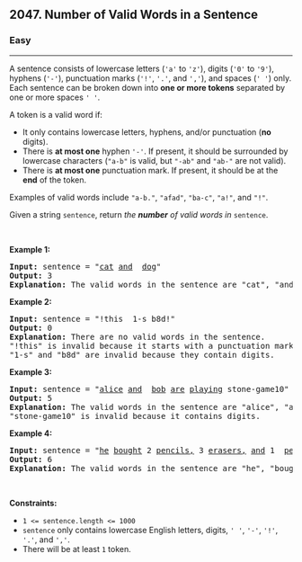<h2>2047. Number of Valid Words in a Sentence</h2><h3>Easy</h3><hr><div><p>A sentence consists of lowercase letters (<code>'a'</code> to <code>'z'</code>), digits (<code>'0'</code> to <code>'9'</code>), hyphens (<code>'-'</code>), punctuation marks (<code>'!'</code>, <code>'.'</code>, and <code>','</code>), and spaces (<code>' '</code>) only. Each sentence can be broken down into <strong>one or more tokens</strong> separated by one or more spaces <code>' '</code>.</p>

<p>A token is a valid word if:</p>

<ul>
	<li>It only contains lowercase letters, hyphens, and/or punctuation (<strong>no</strong> digits).</li>
	<li>There is <strong>at most one</strong> hyphen <code>'-'</code>. If present, it should be surrounded by lowercase characters (<code>"a-b"</code> is valid, but <code>"-ab"</code> and <code>"ab-"</code> are not valid).</li>
	<li>There is <strong>at most one</strong> punctuation mark. If present, it should be at the <strong>end</strong> of the token.</li>
</ul>

<p>Examples of valid words include <code>"a-b."</code>, <code>"afad"</code>, <code>"ba-c"</code>, <code>"a!"</code>, and <code>"!"</code>.</p>

<p>Given a string <code>sentence</code>, return <em>the <strong>number</strong> of valid words in </em><code>sentence</code>.</p>

<p>&nbsp;</p>
<p><strong>Example 1:</strong></p>

<pre><strong>Input:</strong> sentence = "<u>cat</u> <u>and</u>  <u>dog</u>"
<strong>Output:</strong> 3
<strong>Explanation:</strong> The valid words in the sentence are "cat", "and", and "dog".
</pre>

<p><strong>Example 2:</strong></p>

<pre><strong>Input:</strong> sentence = "!this  1-s b8d!"
<strong>Output:</strong> 0
<strong>Explanation:</strong> There are no valid words in the sentence.
"!this" is invalid because it starts with a punctuation mark.
"1-s" and "b8d" are invalid because they contain digits.
</pre>

<p><strong>Example 3:</strong></p>

<pre><strong>Input:</strong> sentence = "<u>alice</u> <u>and</u>  <u>bob</u> <u>are</u> <u>playing</u> stone-game10"
<strong>Output:</strong> 5
<strong>Explanation:</strong> The valid words in the sentence are "alice", "and", "bob", "are", and "playing".
"stone-game10" is invalid because it contains digits.
</pre>

<p><strong>Example 4:</strong></p>

<pre><strong>Input:</strong> sentence = "<u>he</u> <u>bought</u> 2 <u>pencils,</u> 3 <u>erasers,</u> <u>and</u> 1  <u>pencil-sharpener.</u>"
<strong>Output:</strong> 6
<strong>Explanation:</strong> The valid words in the sentence are "he", "bought", "pencils,", "erasers,", "and", and "pencil-sharpener.".
</pre>

<p>&nbsp;</p>
<p><strong>Constraints:</strong></p>

<ul>
	<li><code>1 &lt;= sentence.length &lt;= 1000</code></li>
	<li><code>sentence</code> only contains lowercase English letters, digits, <code>' '</code>, <code>'-'</code>, <code>'!'</code>, <code>'.'</code>, and <code>','</code>.</li>
	<li>There will be at least&nbsp;<code>1</code> token.</li>
</ul>
</div>